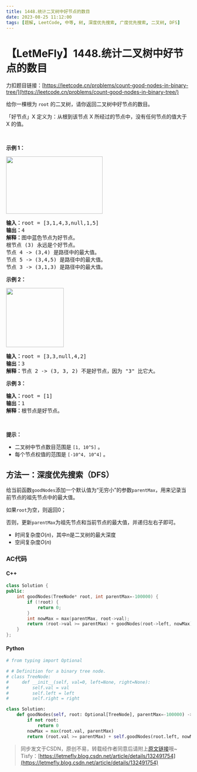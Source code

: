 ```yaml
---
title: 1448.统计二叉树中好节点的数目
date: 2023-08-25 11:12:00
tags: [题解, LeetCode, 中等, 树, 深度优先搜索, 广度优先搜索, 二叉树, DFS]
---
```


# 【LetMeFly】1448.统计二叉树中好节点的数目

力扣题目链接：[https://leetcode.cn/problems/count-good-nodes-in-binary-tree/](https://leetcode.cn/problems/count-good-nodes-in-binary-tree/)

<p>给你一棵根为&nbsp;<code>root</code>&nbsp;的二叉树，请你返回二叉树中好节点的数目。</p>

<p>「好节点」X 定义为：从根到该节点 X 所经过的节点中，没有任何节点的值大于 X 的值。</p>

<p>&nbsp;</p>

<p><strong>示例 1：</strong></p>

<p><strong><img alt="" src="https://assets.leetcode-cn.com/aliyun-lc-upload/uploads/2020/05/16/test_sample_1.png" style="height: 156px; width: 263px;"></strong></p>

<pre><strong>输入：</strong>root = [3,1,4,3,null,1,5]
<strong>输出：</strong>4
<strong>解释：</strong>图中蓝色节点为好节点。
根节点 (3) 永远是个好节点。
节点 4 -&gt; (3,4) 是路径中的最大值。
节点 5 -&gt; (3,4,5) 是路径中的最大值。
节点 3 -&gt; (3,1,3) 是路径中的最大值。</pre>

<p><strong>示例 2：</strong></p>

<p><strong><img alt="" src="https://assets.leetcode-cn.com/aliyun-lc-upload/uploads/2020/05/16/test_sample_2.png" style="height: 161px; width: 157px;"></strong></p>

<pre><strong>输入：</strong>root = [3,3,null,4,2]
<strong>输出：</strong>3
<strong>解释：</strong>节点 2 -&gt; (3, 3, 2) 不是好节点，因为 &quot;3&quot; 比它大。</pre>

<p><strong>示例 3：</strong></p>

<pre><strong>输入：</strong>root = [1]
<strong>输出：</strong>1
<strong>解释：</strong>根节点是好节点。</pre>

<p>&nbsp;</p>

<p><strong>提示：</strong></p>

<ul>
	<li>二叉树中节点数目范围是&nbsp;<code>[1, 10^5]</code>&nbsp;。</li>
	<li>每个节点权值的范围是&nbsp;<code>[-10^4, 10^4]</code>&nbsp;。</li>
</ul>


    
## 方法一：深度优先搜索（DFS）

给当前函数```goodNodes```添加一个默认值为“无穷小”的参数```parentMax```，用来记录当前节点的祖先节点中的最大值。

如果```root```为空，则返回0；

否则，更新```parentMax```为祖先节点和当前节点的最大值，并递归左右子即可。

+ 时间复杂度$O(n)$，其中$n$是二叉树的最大深度
+ 空间复杂度$O(n)$

### AC代码

#### C++

```cpp
class Solution {
public:
    int goodNodes(TreeNode* root, int parentMax=-100000) {
        if (!root) {
            return 0;
        }
        int nowMax = max(parentMax, root->val);
        return (root->val >= parentMax) + goodNodes(root->left, nowMax) + goodNodes(root->right, nowMax);
    }
};
```

#### Python

```python
# from typing import Optional

# # Definition for a binary tree node.
# class TreeNode:
#     def __init__(self, val=0, left=None, right=None):
#         self.val = val
#         self.left = left
#         self.right = right

class Solution:
    def goodNodes(self, root: Optional[TreeNode], parentMax=-100000) -> int:
        if not root:
            return 0
        nowMax = max(root.val, parentMax)
        return (root.val >= parentMax) + self.goodNodes(root.left, nowMax) + self.goodNodes(root.right, nowMax)
```

> 同步发文于CSDN，原创不易，转载经作者同意后请附上[原文链接](https://blog.tisfy.eu.org/2023/08/25/LeetCode%201448.%E7%BB%9F%E8%AE%A1%E4%BA%8C%E5%8F%89%E6%A0%91%E4%B8%AD%E5%A5%BD%E8%8A%82%E7%82%B9%E7%9A%84%E6%95%B0%E7%9B%AE/)哦~
> Tisfy：[https://letmefly.blog.csdn.net/article/details/132491754](https://letmefly.blog.csdn.net/article/details/132491754)

